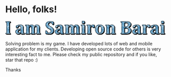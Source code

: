 # Hello, folks! 
[![Laravel 7 Blog CMS](samiron-barai.gif)](https://samironbarai.com/)

Solving problem is my game. I have developed lots of web and mobile application for my clients. 
Developing open source code for others is very interesting fact to me. Please check my public repository and if you like, star that repo :)

Thanks
